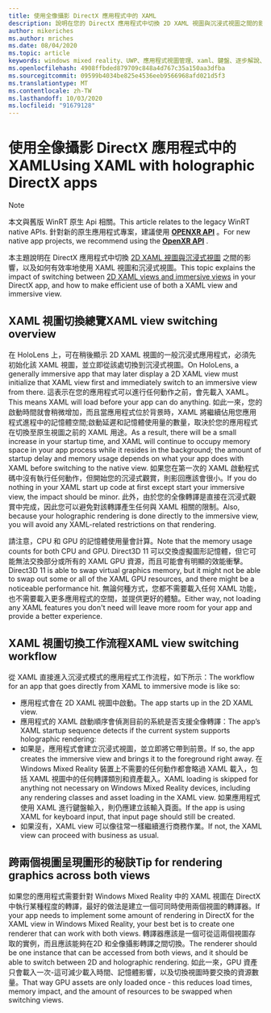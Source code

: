```yaml
---
title: 使用全像攝影 DirectX 應用程式中的 XAML
description: 說明在您的 DirectX 應用程式中切換 2D XAML 視圖與沉浸式視圖之間的影響，以及如何有效率地使用 XAML 視圖和沉浸式視圖。
author: mikeriches
ms.author: mriches
ms.date: 08/04/2020
ms.topic: article
keywords: windows mixed reality、UWP、應用程式視圖管理、xaml、鍵盤、逐步解說、DirectX
ms.openlocfilehash: 4908ffbded879709c848a4d767c35a150aa3dfba
ms.sourcegitcommit: 09599b4034be825e4536eeb9566968afd021d5f3
ms.translationtype: MT
ms.contentlocale: zh-TW
ms.lasthandoff: 10/03/2020
ms.locfileid: "91679128"
---
```

# <a name="using-xaml-with-holographic-directx-apps"></a><span data-ttu-id="d5579-104">使用全像攝影 DirectX 應用程式中的 XAML</span><span class="sxs-lookup"><span data-stu-id="d5579-104">Using XAML with holographic DirectX apps</span></span>

> [!NOTE]
> <span data-ttu-id="d5579-105">本文與舊版 WinRT 原生 Api 相關。</span><span class="sxs-lookup"><span data-stu-id="d5579-105">This article relates to the legacy WinRT native APIs.</span></span>  <span data-ttu-id="d5579-106">針對新的原生應用程式專案，建議使用 **[OPENXR API](../native/openxr-getting-started.md)** 。</span><span class="sxs-lookup"><span data-stu-id="d5579-106">For new native app projects, we recommend using the **[OpenXR API](../native/openxr-getting-started.md)** .</span></span>

<span data-ttu-id="d5579-107">本主題說明在 DirectX 應用程式中切換 [2D XAML 視圖與沉浸式視圖](../../design/app-views.md) 之間的影響，以及如何有效率地使用 XAML 視圖和沉浸式視圖。</span><span class="sxs-lookup"><span data-stu-id="d5579-107">This topic explains the impact of switching between [2D XAML views and immersive views](../../design/app-views.md) in your DirectX app, and how to make efficient use of both a XAML view and immersive view.</span></span>

## <a name="xaml-view-switching-overview"></a><span data-ttu-id="d5579-108">XAML 視圖切換總覽</span><span class="sxs-lookup"><span data-stu-id="d5579-108">XAML view switching overview</span></span>

<span data-ttu-id="d5579-109">在 HoloLens 上，可在稍後顯示 2D XAML 視圖的一般沉浸式應用程式，必須先初始化該 XAML 視圖，並立即從該處切換到沉浸式視圖。</span><span class="sxs-lookup"><span data-stu-id="d5579-109">On HoloLens, a generally immersive app that may later display a 2D XAML view must initialize that XAML view first and immediately switch to an immersive view from there.</span></span> <span data-ttu-id="d5579-110">這表示在您的應用程式可以進行任何動作之前，會先載入 XAML。</span><span class="sxs-lookup"><span data-stu-id="d5579-110">This means XAML will load before your app can do anything.</span></span> <span data-ttu-id="d5579-111">如此一來，您的啟動時間就會稍微增加，而且當應用程式位於背景時，XAML 將繼續佔用您應用程式進程中的記憶體空間;啟動延遲和記憶體使用量的數量，取決於您的應用程式在切換至原生視圖之前的 XAML 用途。</span><span class="sxs-lookup"><span data-stu-id="d5579-111">As a result, there will be a small increase in your startup time, and XAML will continue to occupy memory space in your app process while it resides in the background; the amount of startup delay and memory usage depends on what your app does with XAML before switching to the native view.</span></span> <span data-ttu-id="d5579-112">如果您在第一次的 XAML 啟動程式碼中沒有執行任何動作，但開始您的沉浸式觀賞，則影回應該會很小。</span><span class="sxs-lookup"><span data-stu-id="d5579-112">If you do nothing in your XAML start up code at first except start your immersive view, the impact should be minor.</span></span> <span data-ttu-id="d5579-113">此外，由於您的全像轉譯是直接在沉浸式觀賞中完成，因此您可以避免對該轉譯產生任何與 XAML 相關的限制。</span><span class="sxs-lookup"><span data-stu-id="d5579-113">Also, because your holographic rendering is done directly to the immersive view, you will avoid any XAML-related restrictions on that rendering.</span></span>

<span data-ttu-id="d5579-114">請注意，CPU 和 GPU 的記憶體使用量會計算。</span><span class="sxs-lookup"><span data-stu-id="d5579-114">Note that the memory usage counts for both CPU and GPU.</span></span> <span data-ttu-id="d5579-115">Direct3D 11 可以交換虛擬圖形記憶體，但它可能無法交換部分或所有的 XAML GPU 資源，而且可能會有明顯的效能衝擊。</span><span class="sxs-lookup"><span data-stu-id="d5579-115">Direct3D 11 is able to swap virtual graphics memory, but it might not be able to swap out some or all of the XAML GPU resources, and there might be a noticeable performance hit.</span></span> <span data-ttu-id="d5579-116">無論何種方式，您都不需要載入任何 XAML 功能，也不需要載入更多應用程式的空間，並提供更好的體驗。</span><span class="sxs-lookup"><span data-stu-id="d5579-116">Either way, not loading any XAML features you don't need will leave more room for your app and provide a better experience.</span></span>

## <a name="xaml-view-switching-workflow"></a><span data-ttu-id="d5579-117">XAML 視圖切換工作流程</span><span class="sxs-lookup"><span data-stu-id="d5579-117">XAML view switching workflow</span></span>

<span data-ttu-id="d5579-118">從 XAML 直接進入沉浸式模式的應用程式工作流程，如下所示：</span><span class="sxs-lookup"><span data-stu-id="d5579-118">The workflow for an app that goes directly from XAML to immersive mode is like so:</span></span>
* <span data-ttu-id="d5579-119">應用程式會在 2D XAML 視圖中啟動。</span><span class="sxs-lookup"><span data-stu-id="d5579-119">The app starts up in the 2D XAML view.</span></span>
* <span data-ttu-id="d5579-120">應用程式的 XAML 啟動順序會偵測目前的系統是否支援全像轉譯：</span><span class="sxs-lookup"><span data-stu-id="d5579-120">The app’s XAML startup sequence detects if the current system supports holographic rendering:</span></span>
* <span data-ttu-id="d5579-121">如果是，應用程式會建立沉浸式視圖，並立即將它帶到前景。</span><span class="sxs-lookup"><span data-stu-id="d5579-121">If so, the app creates the immersive view and brings it to the foreground right away.</span></span> <span data-ttu-id="d5579-122">在 Windows Mixed Reality 裝置上不需要的任何動作都會略過 XAML 載入，包括 XAML 視圖中的任何轉譯類別和資產載入。</span><span class="sxs-lookup"><span data-stu-id="d5579-122">XAML loading is skipped for anything not necessary on Windows Mixed Reality devices, including any rendering classes and asset loading in the XAML view.</span></span> <span data-ttu-id="d5579-123">如果應用程式使用 XAML 進行鍵盤輸入，則仍應建立該輸入頁面。</span><span class="sxs-lookup"><span data-stu-id="d5579-123">If the app is using XAML for keyboard input, that input page should still be created.</span></span>
* <span data-ttu-id="d5579-124">如果沒有，XAML view 可以像往常一樣繼續進行商務作業。</span><span class="sxs-lookup"><span data-stu-id="d5579-124">If not, the XAML view can proceed with business as usual.</span></span>

## <a name="tip-for-rendering-graphics-across-both-views"></a><span data-ttu-id="d5579-125">跨兩個視圖呈現圖形的秘訣</span><span class="sxs-lookup"><span data-stu-id="d5579-125">Tip for rendering graphics across both views</span></span>

<span data-ttu-id="d5579-126">如果您的應用程式需要針對 Windows Mixed Reality 中的 XAML 視圖在 DirectX 中執行某種程度的轉譯，最好的做法是建立一個可同時使用兩個視圖的轉譯器。</span><span class="sxs-lookup"><span data-stu-id="d5579-126">If your app needs to implement some amount of rendering in DirectX for the XAML view in Windows Mixed Reality, your best bet is to create one renderer that can work with both views.</span></span> <span data-ttu-id="d5579-127">轉譯器應該是一個可從這兩個視圖存取的實例，而且應該能夠在2D 和全像攝影轉譯之間切換。</span><span class="sxs-lookup"><span data-stu-id="d5579-127">The renderer should be one instance that can be accessed from both views, and it should be able to switch between 2D and holographic rendering.</span></span> <span data-ttu-id="d5579-128">如此一來，GPU 資產只會載入一次-這可減少載入時間、記憶體影響，以及切換視圖時要交換的資源數量。</span><span class="sxs-lookup"><span data-stu-id="d5579-128">That way GPU assets are only loaded once - this reduces load times, memory impact, and the amount of resources to be swapped when switching views.</span></span>
